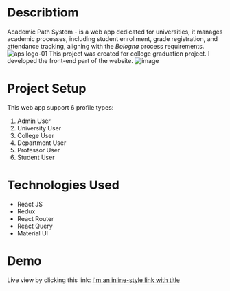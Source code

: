 # Describtiom
Academic Path System - is a web app dedicated for universities, it manages academic processes, including student enrollment, grade registration, and attendance tracking, aligning with the *Bologna* process requirements.
![aps logo-01](https://github.com/noorit2/AcademicPathSystem/assets/88791090/a1d7c1eb-8a4d-4b68-b1bb-caa919af7543)
This project was created for college graduation project.
I developed the front-end part of the website.
![image](https://github.com/noorit2/AcademicPathSystem/assets/88791090/6043788d-bcfc-47a5-8ca4-5ddc8498ceb5)

# Project Setup
This web app support 6 profile types:
1. Admin User
2. University User
3. College User
4. Department User
5. Professor User
6. Student User

# Technologies Used
* React JS
* Redux
* React Router
* React Query
* Material UI

# Demo
Live view by clicking this link: [I'm an inline-style link with title](bola-82857.web.app "Live Demo")
